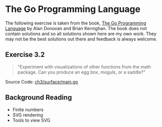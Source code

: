 # The Go Programming Language

The following exercise is taken from the book, [The Go Programming Language](https://amzn.to/2ENCgcO) by Alan Donovan and Brian Kernighan. The book does not contain solutions and so all solutions shown here are my own work. They may not be the best solutions out there and feedback is always welcome.

## Exercise 3.2

> "Experiment with visualizations of other functions from the math package. Can you produce an egg box, moguls, or a saddle?"

Source Code: [ch3/surface/main.go](https://github.com/adonovan/gopl.io/blob/master/ch3/surface/main.go)

## Background Reading

* Finite numbers
* SVG rendering
* Tools to view SVG
